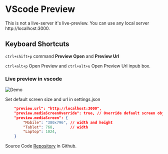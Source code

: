 # VScode Preview

This is not a live-server it's live-preview. You can use any local server http://localhost:3000.


## Keyboard Shortcuts

`ctrl+shift+p` command **Preview Open** and **Preview Url**

`ctrl+alt+p` Open Preview and `ctrl+alt+u` Open Preview Url inpub box.


### Live preview in vscode

![Demo](https://raw.githubusercontent.com/jabed-dev/vscode-preview/main/demo.gif)


Set default screen size and url in settings.json
```json
    "preview.url": "http://localhost:3000",
	"preview.mediaScreenOverride": true, // Override default screen object
    "preview.mediaScreen": {
        "Mobile": "380x796", // width and height
        "Tablet": 768,       // width
        "Laptop": 1024, 
    }
```


Source Code [Repository](https://github.com/jabed-dev/vscode-preview) in Github.